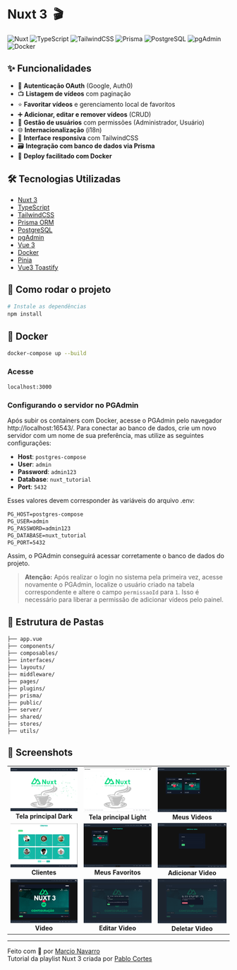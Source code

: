 # Nuxt 3 &nbsp;🎬

![Nuxt](https://img.shields.io/badge/Nuxt-3.x-green?logo=nuxtdotjs)
![TypeScript](https://img.shields.io/badge/TypeScript-4.x-blue?logo=typescript)
![TailwindCSS](https://img.shields.io/badge/TailwindCSS-3.x-06B6D4?logo=tailwindcss)
![Prisma](https://img.shields.io/badge/Prisma-ORM-2D3748?logo=prisma)
![PostgreSQL](https://img.shields.io/badge/PostgreSQL-316192?logo=postgresql&logoColor=white)
![pgAdmin](https://img.shields.io/badge/pgAdmin-336791?logo=pgadmin&logoColor=white)
![Docker](https://img.shields.io/badge/Docker-Container-2496ED?logo=docker)

## ✨ Funcionalidades

- 🔐 **Autenticação OAuth** (Google, Auth0)
- 📺 **Listagem de vídeos** com paginação
- ⭐ **Favoritar vídeos** e gerenciamento local de favoritos
- ➕ **Adicionar, editar e remover vídeos** (CRUD)
- 👤 **Gestão de usuários** com permissões (Administrador, Usuário)
- 🌐 **Internacionalização** (i18n)
- 🎨 **Interface responsiva** com TailwindCSS
- 🗃️ **Integração com banco de dados via Prisma**
- 🐳 **Deploy facilitado com Docker**

## 🛠️ Tecnologias Utilizadas

- [Nuxt 3](https://nuxt.com/)
- [TypeScript](https://www.typescriptlang.org/)
- [TailwindCSS](https://tailwindcss.com/)
- [Prisma ORM](https://www.prisma.io/)
- [PostgreSQL](https://www.postgresql.org/)
- [pgAdmin](https://www.pgadmin.org/)
- [Vue 3](https://vuejs.org/)
- [Docker](https://www.docker.com/)
- [Pinia](https://pinia.vuejs.org/)
- [Vue3 Toastify](https://vue3-toastify.js.org/)

## 🚀 Como rodar o projeto

```bash
# Instale as dependências
npm install
```

## 🐳 Docker

```bash
docker-compose up --build
```

###  Acesse
```bash
localhost:3000
```

### Configurando o servidor no PGAdmin

Após subir os containers com Docker, acesse o PGAdmin pelo navegador http://localhost:16543/. Para conectar ao banco de dados, crie um novo servidor com um nome de sua preferência, mas utilize as seguintes configurações:

- **Host**: `postgres-compose`
- **User**: `admin`
- **Password**: `admin123`
- **Database**: `nuxt_tutorial`
- **Port**: `5432`

Esses valores devem corresponder às variáveis do arquivo .env:

````properties
PG_HOST=postgres-compose
PG_USER=admin
PG_PASSWORD=admin123
PG_DATABASE=nuxt_tutorial
PG_PORT=5432
````

Assim, o PGAdmin conseguirá acessar corretamente o banco de dados do projeto.

> **Atenção:** Após realizar o login no sistema pela primeira vez, acesse novamente o PGAdmin, localize o usuário criado na tabela correspondente e altere o campo `permissaoId` para `1`. Isso é necessário para liberar a permissão de adicionar vídeos pelo painel.


## 📂 Estrutura de Pastas

```
├── app.vue
├── components/
├── composables/
├── interfaces/
├── layouts/
├── middleware/
├── pages/
├── plugins/
├── prisma/
├── public/
├── server/
├── shared/
├── stores/
├── utils/
```

## 📸 Screenshots
<table>
  <tr>
    <td align="center">
      <img src="screenshots_readme/image-1.png" alt="Tela principal" width="400"/>
      <br/>
      <b>Tela principal Dark</b>
    </td>
    <td align="center">
      <img src="screenshots_readme/image-2.png" alt="Tela principal" width="400"/>
      <br/>
      <b>Tela principal Light</b>
    </td>
    <td align="center">
      <img src="screenshots_readme/image-3.png" alt="Tela principal" width="400"/>
      <br/>
      <b>Meus Videos</b>
    </td>
  </tr>
  <tr>
    <td align="center">
      <img src="screenshots_readme/image-4.png" alt="Tela principal" width="400"/>
      <br/>
      <b>Clientes</b>
    </td>
    <td align="center">
      <img src="screenshots_readme/image-5.png" alt="Tela principal" width="400"/>
      <br/>
      <b>Meus Favoritos</b>
    </td>
    <td align="center">
      <img src="screenshots_readme/image-6.png" alt="Tela principal" width="400"/>
      <br/>
      <b>Adicionar Video</b>
    </td>
  </tr>
  <tr>
    <td align="center">
      <img src="screenshots_readme/image-7.png" alt="Tela principal" width="400"/>
      <br/>
      <b>Video</b>
    </td>
    <td align="center">
      <img src="screenshots_readme/image-8.png" alt="Tela principal" width="400"/>
      <br/>
      <b>Editar Video</b>
    </td>
    <td align="center">
      <img src="screenshots_readme/image-9.png" alt="Tela principal" width="400"/>
      <br/>
      <b>Deletar Video</b>
    </td>
  </tr>
</table>

---
Feito com 💚 por [Marcio Navarro](https://marcionavarro.com.br/)  
Tutorial da playlist  Nuxt 3 criada por  [Pablo Cortes](https://www.youtube.com/watch?v=WahQ5AoXpuU&list=PLxd1RHU8YgYmTKohDs2lTqGvy0eaZJFfK)
